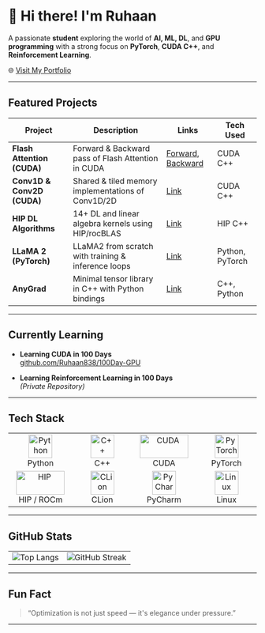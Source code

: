 # 👋 Hi there! I'm **Ruhaan**

A passionate **student** exploring the world of **AI, ML, DL**, and **GPU programming** with a strong focus on **PyTorch**, **CUDA C++**, and **Reinforcement Learning**.

🌐 [Visit My Portfolio](https://ruhaan838.github.io/)

---

## Featured Projects

<table>
  <thead>
    <tr>
      <th>Project</th>
      <th>Description</th>
      <th>Links</th>
      <th>Tech Used</th>
    </tr>
  </thead>
  <tbody>
    <tr>
      <td><strong>Flash Attention (CUDA)</strong></td>
      <td>Forward & Backward pass of Flash Attention in CUDA</td>
      <td>
        <a href="https://github.com/Ruhaan838/100Day-GPU/tree/main/Day-10">Forward</a>,
        <a href="https://github.com/Ruhaan838/100Day-GPU/blob/main/Day-17/flash_att_backward.cu">Backward</a>
      </td>
      <td>CUDA C++</td>
    </tr>
    <tr>
      <td><strong>Conv1D & Conv2D (CUDA)</strong></td>
      <td>Shared & tiled memory implementations of Conv1D/2D</td>
      <td><a href="https://github.com/Ruhaan838/100Day-GPU/tree/main/Day-07">Link</a></td>
      <td>CUDA C++</td>
    </tr>
    <tr>
      <td><strong>HIP DL Algorithms</strong></td>
      <td>14+ DL and linear algebra kernels using HIP/rocBLAS</td>
      <td><a href="https://github.com/Ruhaan838/100Day-GPU/tree/main/Day-30">Link</a></td>
      <td>HIP C++</td>
    </tr>
    <tr>
      <td><strong>LLaMA 2 (PyTorch)</strong></td>
      <td>LLaMA2 from scratch with training & inference loops</td>
      <td><a href="https://github.com/Ruhaan838/LLaMA-2-pytorch">Link</a></td>
      <td>Python, PyTorch</td>
    </tr>
    <tr>
      <td><strong>AnyGrad</strong></td>
      <td>Minimal tensor library in C++ with Python bindings</td>
      <td><a href="https://github.com/Ruhaan838/AnyGrad.git">Link</a></td>
      <td>C++, Python</td>
    </tr>
  </tbody>
</table>

---

## Currently Learning

- **Learning CUDA in 100 Days**  
  <a href="https://github.com/Ruhaan838/100Day-GPU">github.com/Ruhaan838/100Day-GPU</a>

- **Learning Reinforcement Learning in 100 Days**  
  *(Private Repository)*

---

## Tech Stack

<table>
  <tr>
    <td align="center" width="120">
      <img src="https://cdn.jsdelivr.net/gh/devicons/devicon/icons/python/python-original.svg" width="48" height="48" alt="Python"><br>Python
    </td>
    <td align="center" width="120">
      <img src="https://cdn.jsdelivr.net/gh/devicons/devicon/icons/cplusplus/cplusplus-original.svg" width="48" height="48" alt="C++"><br>C++
    </td>
    <td align="center" width="120">
    <img src="https://www.vectorlogo.zone/logos/nvidia/nvidia-ar21.svg" width="98" height="48" alt="CUDA"><br>CUDA
    </td>
    <td align="center" width="120">
      <img src="https://cdn.jsdelivr.net/gh/devicons/devicon/icons/pytorch/pytorch-original.svg" width="48" height="48" alt="PyTorch"><br>PyTorch
    </td>
  </tr>
  <tr>
    <td align="center" width="120">
      <img src="https://www.vectorlogo.zone/logos/amd/amd-ar21.svg" width="98" height="48" alt="HIP"><br>HIP / ROCm
    </td>
    <td align="center" width="120">
      <img src="https://resources.jetbrains.com/storage/products/clion/img/meta/clion_logo_300x300.png" width="48" height="48" alt="CLion"><br>CLion
    </td>
    <td align="center" width="120">
      <img src="https://resources.jetbrains.com/storage/products/pycharm/img/meta/pycharm_logo_300x300.png" width="48" height="48" alt="PyCharm"><br>PyCharm
    </td>
    <td align="center" width="120">
      <img src="https://cdn.jsdelivr.net/gh/devicons/devicon/icons/linux/linux-original.svg" width="48" height="48" alt="Linux"><br>Linux
    </td>
  </tr>
</table>


---

## GitHub Stats

<table>
  <tr>
    <td>
      <img src="https://github-readme-stats.vercel.app/api/top-langs/?username=Ruhaan838&layout=compact&theme=radical" alt="Top Langs">
    </td>
    <td>
      <img src="https://streak-stats.demolab.com/?user=Ruhaan838&theme=radical" alt="GitHub Streak">
    </td>
  </tr>
</table>

---

## Fun Fact

> “Optimization is not just speed — it's elegance under pressure.”

---
